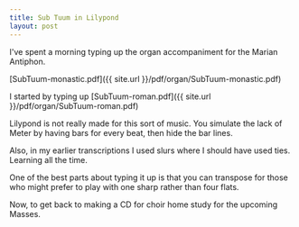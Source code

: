 ```yaml
---
title: Sub Tuum in Lilypond
layout: post
---
```


I've spent a morning typing up the organ accompaniment for the Marian Antiphon.

[SubTuum-monastic.pdf]({{ site.url }}/pdf/organ/SubTuum-monastic.pdf)

I started by typing up [SubTuum-roman.pdf]({{ site.url }}/pdf/organ/SubTuum-roman.pdf)

Lilypond is not really made for this sort of music.  You simulate the lack of Meter by having bars for every beat, then hide the bar lines.

Also, in my earlier transcriptions I used slurs where I should have used ties.  Learning all the time.

One of the best parts about typing it up is that you can transpose for those who might prefer to play with one sharp rather than four flats.

Now, to get back to making a CD for choir home study for the upcoming Masses.
